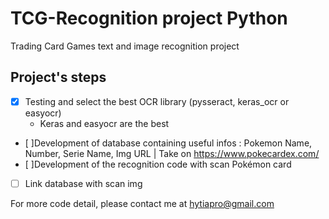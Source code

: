 # TCG-Recognition project Python
Trading Card Games text and image recognition project

## Project's steps

- [x] Testing and select the best OCR library (pysseract, keras_ocr or easyocr) 
  - Keras and easyocr are the best
- [ ]Development of database containing useful infos : Pokemon Name, Number, Serie Name, Img URL | Take on https://www.pokecardex.com/
- [ ]Development of the recognition code with scan Pokémon card
- [ ] Link database with scan img


For more code detail, please contact me at hytiapro@gmail.com
